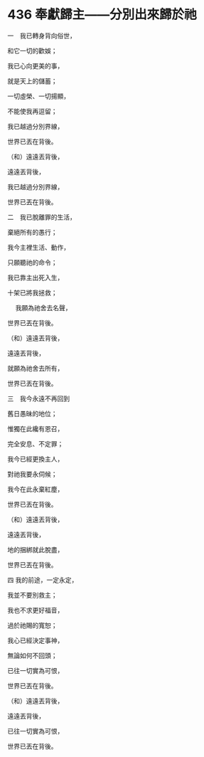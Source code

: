 # 436 奉獻歸主——分別出來歸於祂

一　我已轉身背向俗世，

和它一切的歡娛；

我已心向更美的事，

就是天上的儲蓄；

一切虛榮、一切揚顯，

不能使我再逗留；

我已越過分別界線，

世界已丟在背後。

（和）遠遠丟背後，

遠遠丟背後，

我已越過分別界線，

世界已丟在背後。

二　我已脫離罪的生活，

棄絕所有的愚行；

我今主裡生活、動作，

只願聽祂的命令；

我已靠主出死入生，

十架已將我拯救；

　 我願為祂舍去名聲，

世界已丟在背後。

（和）遠遠丟背後，

遠遠丟背後，

就願為祂舍去所有，

世界已丟在背後。

三　我今永遠不再回到

舊日愚昧的地位；

惟獨在此纔有恩召，

完全安息、不定罪；

我今已經更換主人，

對祂我要永伺候；

我今在此永棄紅塵，

世界已丟在背後。

（和）遠遠丟背後，

遠遠丟背後，

地的捆綁就此脫盡，

世界已丟在背後。

四 我的前途，一定永定，

我並不要別救主；

我也不求更好福音，

過於祂賜的寬恕；

我心已經決定事神，

無論如何不回頭；

已往一切實為可恨，

世界已丟在背後。

（和）遠遠丟背後，

遠遠丟背後，

已往一切實為可恨，

世界已丟在背後。

